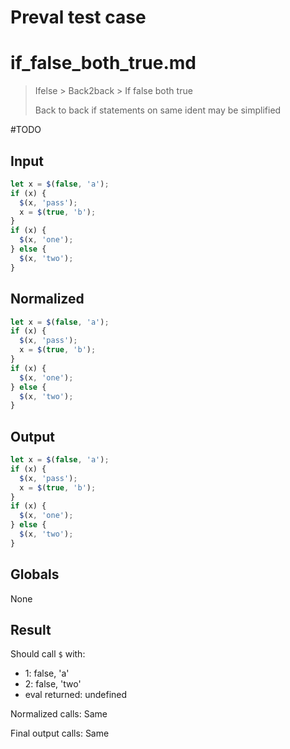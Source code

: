 # Preval test case

# if_false_both_true.md

> Ifelse > Back2back > If false both true
>
> Back to back if statements on same ident may be simplified

#TODO

## Input

`````js filename=intro
let x = $(false, 'a');
if (x) {
  $(x, 'pass');
  x = $(true, 'b');
}
if (x) {
  $(x, 'one');
} else {
  $(x, 'two');
}
`````

## Normalized

`````js filename=intro
let x = $(false, 'a');
if (x) {
  $(x, 'pass');
  x = $(true, 'b');
}
if (x) {
  $(x, 'one');
} else {
  $(x, 'two');
}
`````

## Output

`````js filename=intro
let x = $(false, 'a');
if (x) {
  $(x, 'pass');
  x = $(true, 'b');
}
if (x) {
  $(x, 'one');
} else {
  $(x, 'two');
}
`````

## Globals

None

## Result

Should call `$` with:
 - 1: false, 'a'
 - 2: false, 'two'
 - eval returned: undefined

Normalized calls: Same

Final output calls: Same
